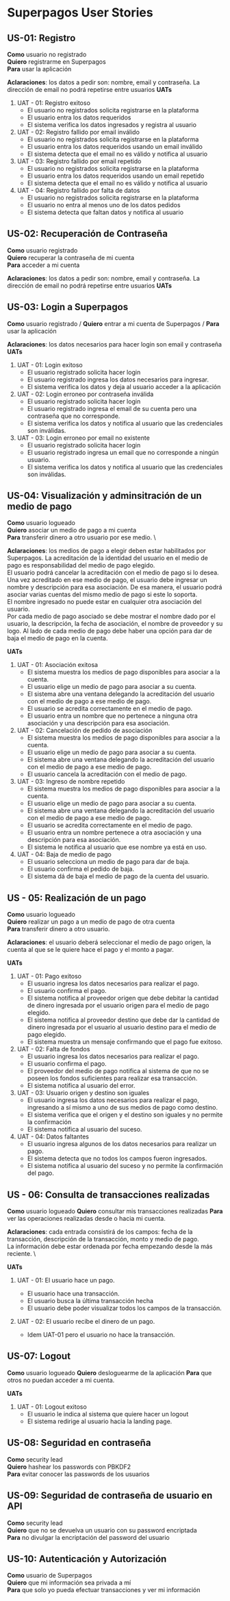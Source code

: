 # Superpagos User Stories

## US-01: Registro

**Como** usuario no registrado \
**Quiero** registrarme en Superpagos \
**Para** usar la aplicación

**Aclaraciones**: los datos a pedir son: nombre, email y contraseña. La dirección de email no podrá repetirse entre usuarios
**UATs**
1. UAT - 01: Registro exitoso
   - El usuario no registrados solicita registrarse en la plataforma
   - El usuario entra los datos requeridos
   - El sistema verifica los datos ingresados y registra al usuario
2. UAT - 02: Registro fallido por email inválido
   - El usuario no registrados solicita registrarse en la plataforma
   - El usuario entra los datos requeridos usando un email inválido
   - El sistema detecta que el email no es válido y notifica al usuario
3. UAT - 03: Registro fallido por email repetido
   - El usuario no registrados solicita registrarse en la plataforma
   - El usuario entra los datos requeridos usando un email repetido
   - El sistema detecta que el email no es válido y notifica al usuario
4. UAT - 04: Registro fallido por falta de datos
   - El usuario no registrados solicita registrarse en la plataforma
   - El usuario no entra al menos uno de los datos pedidos
   - El sistema detecta que faltan datos y notifica al usuario

## US-02: Recuperación de Contraseña

**Como** usuario registrado \
**Quiero** recuperar la contraseña de mi cuenta \
**Para** acceder a mi cuenta

**Aclaraciones**: los datos a pedir son: nombre, email y contraseña. La dirección de email no podrá repetirse entre usuarios
**UATs**

  
## US-03: Login a Superpagos

**Como** usuario registrado /
**Quiero** entrar a mi cuenta de Superpagos /
**Para** usar la aplicación

**Aclaraciones**: los datos necesarios para hacer login son email y contraseña
**UATs**
1. UAT - 01: Login exitoso
   - El usuario registrado solicita hacer login
   - El usuario registrado ingresa los datos necesarios para ingresar.
   - El sistema verifica los datos y deja al usuario acceder a la aplicación
2. UAT - 02: Login erroneo por contraseña inválida
   - El usuario registrado solicita hacer login
   - El usuario registrado ingresa el email de su cuenta pero una contraseña que no corresponde.
   - El sistema verifica los datos y notifica al usuario que las credenciales son inválidas.
3. UAT - 03: Login erroneo por email no existente
   - El usuario registrado solicita hacer login
   - El usuario registrado ingresa un email que no corresponde a ningún usuario.
   - El sistema verifica los datos y notifica al usuario que las credenciales son inválidas.

## US-04: Visualización y adminsitración de un medio de pago

**Como** usuario logueado \
**Quiero** asociar un medio de pago a mi cuenta \
**Para** transferir dinero a otro usuario por ese medio. \

**Aclaraciones**: los medios de pago a elegir deben estar habilitados por Superpagos. La acreditación de la identidad del usuario en el medio de pago es responsabilidad del medio de pago elegido. \
El usuario podrá cancelar la acreditación con el medio de pago si lo desea. \
Una vez acreditado en ese medio de pago, el usuario debe ingresar un nombre y descripción para esa asociación. De esa manera, el usuario podrá asociar varias cuentas del mismo medio de pago si este lo soporta. \
El nombre ingresado no puede estar en cualquier otra asociación del usuario. \
Por cada medio de pago asociado se debe mostrar el nombre dado por el usuario, la descripción, la fecha de asociación, el nombre de proveedor y su logo. Al lado de cada medio de pago debe haber una opción para dar de baja el medio de pago en la cuenta.

**UATs**
1. UAT - 01: Asociación exitosa
   - El sistema muestra los medios de pago disponibles para asociar a la cuenta.
   - El usuario elige un medio de pago para asociar a su cuenta.
   - El sistema abre una ventana delegando la acreditación del usuario con el medio de pago a ese medio de pago.
   - El usuario se acredita correctamente en el medio de pago.
   - El usuario entra un nombre que no pertenece a ninguna otra asociación y una descripción para esa asociación.
2. UAT - 02: Cancelación de pedido de asociación
   - El sistema muestra los medios de pago disponibles para asociar a la cuenta.
   - El usuario elige un medio de pago para asociar a su cuenta.
   - El sistema abre una ventana delegando la acreditación del usuario con el medio de pago a ese medio de pago.
   - El usuario cancela la acreditación con el medio de pago.
3. UAT - 03: Ingreso de nombre repetido
   - El sistema muestra los medios de pago disponibles para asociar a la cuenta.
   - El usuario elige un medio de pago para asociar a su cuenta.
   - El sistema abre una ventana delegando la acreditación del usuario con el medio de pago a ese medio de pago.
   - El usuario se acredita correctamente en el medio de pago.
   - El usuario entra un nombre pertenece a otra asociación y una descripción para esa asociación.
   - El sistema le notifica al usuario que ese nombre ya está en uso.
4. UAT - 04: Baja de medio de pago
   - El usuario selecciona un medio de pago para dar de baja.
   - El usuario confirma el pedido de baja.
   - El sistema dá de baja el medio de pago de la cuenta del usuario.

## US - 05: Realización de un pago
    
**Como** usuario logueado \
**Quiero** realizar un pago a un medio de pago de otra cuenta \
**Para** transferir dinero a otro usuario.

**Aclaraciones**: el usuario deberá seleccionar el medio de pago origen, la cuenta al que se le quiere hace el pago y el monto a pagar.

**UATs**
1. UAT - 01: Pago exitoso
   - El usuario ingresa los datos necesarios para realizar el pago.
   - El usuario confirma el pago.
   - El sistema notifica al proveedor origen que debe debitar la cantidad de dinero ingresada por el usuario origen para el medio de pago elegido.
   - El sistema notifica al proveedor destino que debe dar la cantidad de dinero ingresada por el usuario al usuario destino para el medio de pago elegido.
   - El sistema muestra un mensaje confirmando que el pago fue exitoso.
2. UAT - 02: Falta de fondos
   - El usuario ingresa los datos necesarios para realizar el pago.
   - El usuario confirma el pago.
   - El proveedor del medio de pago notifica al sistema de que no se poseen los fondos suficientes para realizar esa transacción.
   - El sistema notifica al usuario del error.
3. UAT - 03: Usuario origen y destino son iguales
   - El usuario ingresa los datos necesarios para realizar el pago, ingresando a sí mismo a uno de sus medios de pago como destino.
   - El sistema verifica que el origen y el destino son iguales y no permite la confirmación
   - El sistema notifica al usuario del suceso.
4. UAT - 04: Datos faltantes
   - El usuario ingresa algunos de los datos necesarios para realizar un pago.
   - El sistema detecta que no todos los campos fueron ingresados.
   - El sistema notifica al usuario del suceso y no permite la confirmación del pago.

## US - 06: Consulta de transacciones realizadas

**Como** usuario logueado
**Quiero** consultar mis transacciones realizadas
**Para** ver las operaciones realizadas desde o hacia mi cuenta.

**Aclaraciones**: cada entrada consistirá de los campos: fecha de la transacción, descripción de la transacción, monto y medio de pago. \
La información debe estar ordenada por fecha empezando desde la más reciente. \

**UATs**
1. UAT - 01: El usuario hace un pago.
   - El usuario hace una transacción.
   - El usuario busca la última transacción hecha
   - El usuario debe poder visualizar todos los campos de la transacción.

2. UAT - 02: El usuario recibe el dinero de un pago. 
   - Idem UAT-01 pero el usuario no hace la transacción.

## US-07: Logout

**Como** usuario logueado
**Quiero** desloguearme de la aplicación
**Para** que otros no puedan acceder a mi cuenta.

**UATs**
1. UAT - 01: Logout exitoso
   - El usuario le indica al sistema que quiere hacer un logout
   - El sistema redirige al usuario hacia la landing page.

## US-08: Seguridad en contraseña

**Como** security lead \
**Quiero** hashear los passwords con PBKDF2 \
**Para** evitar conocer las passwords de los usuarios

## US-09: Seguridad de contraseña de usuario en API

**Como** security lead \
**Quiero** que no se devuelva un usuario con su password encriptada \
**Para** no divulgar la encriptación del password del usuario

## US-10: Autenticación y Autorización

**Como** usuario de Superpagos \
**Quiero** que mi información sea privada a mí \
**Para** que solo yo pueda efectuar transacciones y ver mi información
